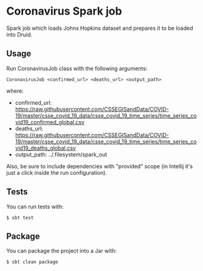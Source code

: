 # Coronavirus Spark job
Spark job which loads Johns Hopkins dataset and prepares it to be loaded into Druid.

## Usage
Run CoronavirusJob class with the following arguments:

```shell script
CoronavirusJob <confirmed_url> <deaths_url> <output_path>
```

where:
- confirmed_url: https://raw.githubusercontent.com/CSSEGISandData/COVID-19/master/csse_covid_19_data/csse_covid_19_time_series/time_series_covid19_confirmed_global.csv
- deaths_url: https://raw.githubusercontent.com/CSSEGISandData/COVID-19/master/csse_covid_19_data/csse_covid_19_time_series/time_series_covid19_deaths_global.csv
- output_path: ../.filesystem/spark_out

Also, be sure to include dependencies with "provided" scope (in Intellij it's just a click inside the run configuration).

## Tests
You can run tests with:
```shell script
$ sbt test
```

## Package
You can package the project into a Jar with:
```shell script
$ sbt clean package
```
